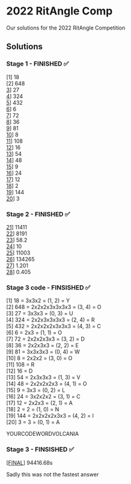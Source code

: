 # 2022 RitAngle Comp
Our solutions for the 2022 RitAngle Competition <br />

## Solutions
### Stage 1 - FINISHED :white_check_mark:
[1] 18  <br />
[2] 648 <br />
[3](#question-3)] 27 <br />
[4](#question-4)] 324 <br />
[5](#question-5)] 432 <br />
[6](#question-6)] 6 <br />
[7](#question-7)] 72 <br />
[8](#question-8)] 36 <br />
[9](#question-9)] 81 <br />
[10](#question-10)] 8 <br />
[11](#question-11)] 108 <br />
[12](#question-12)] 16 <br />
[13](#question-13)] 54 <br />
[14](#question-14)] 48 <br />
[15](#question-15)] 9 <br />
[16](#question-16)] 24 <br />
[17](#question-17)] 12 <br />
[18](#question-18)] 2 <br />
[19](#question-19)] 144 <br />
[20](#question-20)] 3 <br />

### Stage 2 - FINISHED :white_check_mark:
[21](#question-21)] 11411 <br />
[22](#question-22)] 8191 <br />
[23](#question-23)] 58.2 <br />
[24](#question-24)] 10 <br />
[25](#question-25)] 11003 <br />
[26](#question-26)] 134265 <br />
[27](#question-27)] 1.201 <br />
[28](#question-28)] 0.405 <br />

### Stage 3 code - FINSISHED :white_check_mark:
[1] 18 = 3x3x2 = (1, 2) = Y <br />
[2] 648 = 2x2x2x3x3x3x3 = (3, 4) = O<br />
[3] 27 = 3x3x3 = (0, 3) = U<br />
[4] 324 = 2x2x3x3x3x3 = (2, 4) = R<br />
[5] 432 = 2x2x2x2x3x3x3 = (4, 3) = C<br />
[6] 6 = 2x3 = (1, 1) = O<br />
[7] 72 = 2x2x2x3x3 = (3, 2) = D<br />
[8] 36 = 2x2x3x3 = (2, 2) = E<br />
[9] 81 = 3x3x3x3 = (0, 4) = W<br />
[10] 8 = 2x2x2 = (3, 0) = O<br />
[11] 108 = R<br />
[12] 16 = D<br />
[13] 54 = 2x3x3x3 = (1, 3) = V<br />
[14] 48 = 2x2x2x2x3 = (4, 1) = O<br />
[15] 9 = 3x3 = (0, 2) = L<br />
[16] 24 = 3x2x2x2 = (3, 1) = C<br />
[17] 12 = 2x2x3 = (2, 1) = A<br />
[18] 2 = 2 = (1, 0) = N<br />
[19] 144 = 2x2x2x2x3x3 = (4, 2) = I<br />
[20] 3 = 3 = (0, 1) = A<br />

YOURCODEWORDVOLCANIA
### Stage 3 - FINSISHED :white_check_mark: <br />
[[FINAL](#question-final)] 94416.68s <br />

Sadly this was not the fastest answer
